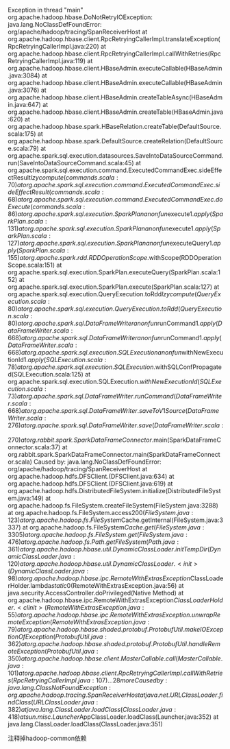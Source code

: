 
Exception in thread "main" org.apache.hadoop.hbase.DoNotRetryIOException: java.lang.NoClassDefFoundError: org/apache/hadoop/tracing/SpanReceiverHost
	at org.apache.hadoop.hbase.client.RpcRetryingCallerImpl.translateException(RpcRetryingCallerImpl.java:220)
	at org.apache.hadoop.hbase.client.RpcRetryingCallerImpl.callWithRetries(RpcRetryingCallerImpl.java:119)
	at org.apache.hadoop.hbase.client.HBaseAdmin.executeCallable(HBaseAdmin.java:3084)
	at org.apache.hadoop.hbase.client.HBaseAdmin.executeCallable(HBaseAdmin.java:3076)
	at org.apache.hadoop.hbase.client.HBaseAdmin.createTableAsync(HBaseAdmin.java:647)
	at org.apache.hadoop.hbase.client.HBaseAdmin.createTable(HBaseAdmin.java:620)
	at org.apache.hadoop.hbase.spark.HBaseRelation.createTable(DefaultSource.scala:175)
	at org.apache.hadoop.hbase.spark.DefaultSource.createRelation(DefaultSource.scala:79)
	at org.apache.spark.sql.execution.datasources.SaveIntoDataSourceCommand.run(SaveIntoDataSourceCommand.scala:45)
	at org.apache.spark.sql.execution.command.ExecutedCommandExec.sideEffectResult$lzycompute(commands.scala:70)
	at org.apache.spark.sql.execution.command.ExecutedCommandExec.sideEffectResult(commands.scala:68)
	at org.apache.spark.sql.execution.command.ExecutedCommandExec.doExecute(commands.scala:86)
	at org.apache.spark.sql.execution.SparkPlan$$anonfun$execute$1.apply(SparkPlan.scala:131)
	at org.apache.spark.sql.execution.SparkPlan$$anonfun$execute$1.apply(SparkPlan.scala:127)
	at org.apache.spark.sql.execution.SparkPlan$$anonfun$executeQuery$1.apply(SparkPlan.scala:155)
	at org.apache.spark.rdd.RDDOperationScope$.withScope(RDDOperationScope.scala:151)
	at org.apache.spark.sql.execution.SparkPlan.executeQuery(SparkPlan.scala:152)
	at org.apache.spark.sql.execution.SparkPlan.execute(SparkPlan.scala:127)
	at org.apache.spark.sql.execution.QueryExecution.toRdd$lzycompute(QueryExecution.scala:80)
	at org.apache.spark.sql.execution.QueryExecution.toRdd(QueryExecution.scala:80)
	at org.apache.spark.sql.DataFrameWriter$$anonfun$runCommand$1.apply(DataFrameWriter.scala:668)
	at org.apache.spark.sql.DataFrameWriter$$anonfun$runCommand$1.apply(DataFrameWriter.scala:668)
	at org.apache.spark.sql.execution.SQLExecution$$anonfun$withNewExecutionId$1.apply(SQLExecution.scala:78)
	at org.apache.spark.sql.execution.SQLExecution$.withSQLConfPropagated(SQLExecution.scala:125)
	at org.apache.spark.sql.execution.SQLExecution$.withNewExecutionId(SQLExecution.scala:73)
	at org.apache.spark.sql.DataFrameWriter.runCommand(DataFrameWriter.scala:668)
	at org.apache.spark.sql.DataFrameWriter.saveToV1Source(DataFrameWriter.scala:276)
	at org.apache.spark.sql.DataFrameWriter.save(DataFrameWriter.scala:270)
	at org.rabbit.spark.SparkDataFrameConnector$.main(SparkDataFrameConnector.scala:37)
	at org.rabbit.spark.SparkDataFrameConnector.main(SparkDataFrameConnector.scala)
Caused by: java.lang.NoClassDefFoundError: org/apache/hadoop/tracing/SpanReceiverHost
	at org.apache.hadoop.hdfs.DFSClient.<init>(DFSClient.java:634)
	at org.apache.hadoop.hdfs.DFSClient.<init>(DFSClient.java:619)
	at org.apache.hadoop.hdfs.DistributedFileSystem.initialize(DistributedFileSystem.java:149)
	at org.apache.hadoop.fs.FileSystem.createFileSystem(FileSystem.java:3288)
	at org.apache.hadoop.fs.FileSystem.access$200(FileSystem.java:123)
	at org.apache.hadoop.fs.FileSystem$Cache.getInternal(FileSystem.java:3337)
	at org.apache.hadoop.fs.FileSystem$Cache.get(FileSystem.java:3305)
	at org.apache.hadoop.fs.FileSystem.get(FileSystem.java:476)
	at org.apache.hadoop.fs.Path.getFileSystem(Path.java:361)
	at org.apache.hadoop.hbase.util.DynamicClassLoader.initTempDir(DynamicClassLoader.java:120)
	at org.apache.hadoop.hbase.util.DynamicClassLoader.<init>(DynamicClassLoader.java:98)
	at org.apache.hadoop.hbase.ipc.RemoteWithExtrasException$ClassLoaderHolder.lambda$static$0(RemoteWithExtrasException.java:56)
	at java.security.AccessController.doPrivileged(Native Method)
	at org.apache.hadoop.hbase.ipc.RemoteWithExtrasException$ClassLoaderHolder.<clinit>(RemoteWithExtrasException.java:55)
	at org.apache.hadoop.hbase.ipc.RemoteWithExtrasException.unwrapRemoteException(RemoteWithExtrasException.java:79)
	at org.apache.hadoop.hbase.shaded.protobuf.ProtobufUtil.makeIOExceptionOfException(ProtobufUtil.java:362)
	at org.apache.hadoop.hbase.shaded.protobuf.ProtobufUtil.handleRemoteException(ProtobufUtil.java:350)
	at org.apache.hadoop.hbase.client.MasterCallable.call(MasterCallable.java:101)
	at org.apache.hadoop.hbase.client.RpcRetryingCallerImpl.callWithRetries(RpcRetryingCallerImpl.java:107)
	... 28 more
Caused by: java.lang.ClassNotFoundException: org.apache.hadoop.tracing.SpanReceiverHost
	at java.net.URLClassLoader.findClass(URLClassLoader.java:382)
	at java.lang.ClassLoader.loadClass(ClassLoader.java:418)
	at sun.misc.Launcher$AppClassLoader.loadClass(Launcher.java:352)
	at java.lang.ClassLoader.loadClass(ClassLoader.java:351)
	

注释掉hadoop-common依赖
<!--        <dependency>-->
<!--            <groupId>org.apache.hadoop</groupId>-->
<!--            <artifactId>hadoop-common</artifactId>-->
<!--            <version>3.0.0</version>-->
<!--        </dependency>-->